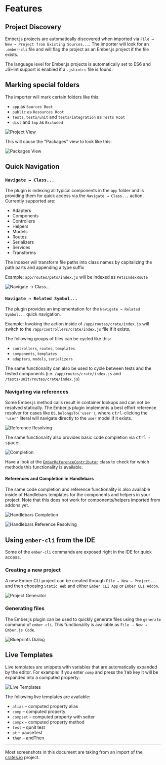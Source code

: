 
Features
===============================================================================


Project Discovery
-------------------------------------------------------------------------------

Ember.js projects are automatically discovered when imported via 
`File → New → Project from Existing Sources...`. The importer will look for an
`.ember-cli` file and will flag the project as an Ember.js project if the file
exists.

The language level for Ember.js projects is automatically set to ES6 and
JSHint support is enabled if a `.jshintrc` file is found.


Marking special folders
-------------------------------------------------------------------------------

The importer will mark certain folders like this:

- `app` as `Sources Root`
- `public` as `Resources Root`
- `tests`, `tests/unit` and `tests/integration` as `Tests Root`
- `dist` and `tmp` as `Excluded`

![Project View](project-view.png)

This will cause the "Packages" view to look like this:

![Packages View](packages-view.png)


Quick Navigation
-------------------------------------------------------------------------------

### `Navigate → Class...`

The plugin is indexing all typical components in the `app` folder and is
providing them for quick access via the `Navigate → Class...` action. Currently
supported are:

- Adapters 
- Components
- Controllers
- Helpers
- Models
- Routes
- Serializers
- Services
- Transforms

The indexer will transform file paths into class names by capitalizing the
path parts and appending a type suffix

Example: `app/routes/pets/index.js` will be indexed as `PetsIndexRoute`

![Navigate → Class...](goto-class.png)


### `Navigate → Related Symbol...`

The plugin provides an implementation for the `Navigate → Related Symbol...`
quick navigation.

Example: Invoking the action inside of `/app/routes/crate/index.js` will
switch to the `/app/controllers/crate/index.js` file if it exists.
 
The following groups of files can be cycled like this:
 
- `controllers`, `routes`, `templates`
- `components`, `templates`
- `adapters`, `models`, `serializers`

The same functionality can also be used to cycle between tests and the tested
components (i.e. `/app/routes/crate/index.js` and 
`/tests/unit/routes/crate/index.js`)


### Navigating via references

Some Ember.js method calls result in container lookups and can not be resolved
statically. The Ember.js plugin implements a best effort reference resolver
for cases like `DS.belongsTo('user')`, where <kbd>ctrl</kbd>-clicking the
`'user'` literal will navigate directly to the `user` model if it exists.

![Reference Resolving](references.png)

The same functionality also provides basic code completion via 
<kbd>ctrl</kbd> + <kbd>space</kbd>:

![Completion](completion.png)

Have a look at the 
[`EmberReferenceContributor`](../src/main/kotlin/com/emberjs/psi/EmberReferenceContributor.kt) 
class to check for which methods this functionality is available.


#### References and Completion in Handlebars

The same code completion and reference functionality is also available inside
of Handlebars templates for the components and helpers in your project. Note
that this does not work for components/helpers imported from addons yet.

![Handlebars Completion](hbs-component-completion.png)

![Handlebars Reference Resolving](hbs-component-resolve.png)


Using `ember-cli` from the IDE
-------------------------------------------------------------------------------

Some of the `ember-cli` commands are exposed right in the IDE for quick access.

### Creating a new project

A new Ember CLI project can be created through `File → New → Project...` and
then choosing `Static Web` and either `Ember CLI App` or `Ember CLI Addon`.

![Project Generator](project-generator.png)


### Generating files

The Ember.js plugin can be used to quickly generate files using the `generate`
command of `ember-cli`. This functionality is available as 
`File → New → Ember.js Code`.

![Blueprints Dialog](blueprints-dialog.png)


Live Templates
-------------------------------------------------------------------------------

Live templates are snippets with variables that are automatically expanded by
the editor. For example: if you enter `comp` and press the <kbd>Tab</kbd> key
it will be expanded into a computed property:

![Live Templates](live-templates.png)

The following live templates are available:

- `alias` – computed property alias
- `comp` – computed property
- `compset` – computed property with setter
- `compx` – computed property method
- `test` – qunit test
- `pt` – pauseTest
- `then` – andThen

-------------------------------------------------------------------------------

Most screenshots in this document are taking from an import of the 
[crates.io](https://github.com/rust-lang/crates.io) project.
